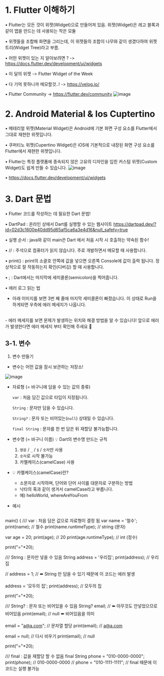 # 1. Flutter 이해하기
• Flutter는 모든 것이 위젯(Widget)으로 만들어져 있음. 위젯(Widget)은 레고 블록과 같이 앱을 만드는 데 사용되는 작은 모듈

• 위젯들을 조합해 화면을 그리는데, 이 위젯들의 조합이 나무와 같이 생겼다하여 위젯트리(Widget Tree)라고 부름.

• 어떤 위젯이 있는 지 알아보려면 ? -> https://docs.flutter.dev/development/ui/widgets

• 이 달의 위젯 -> Flutter Widget of the Week

• 다 기억 못하니까 메모할것..! -> https://velog.io/

• Flutter Community -> https://flutter.dev/community
![image](https://user-images.githubusercontent.com/30613069/172087473-eea1a850-574a-454c-8830-3e1f6beff7dd.png)


# 2. Android Material & Ios Cuptertino
• 메테리얼 위젯(Material Widget)은 Android에 기본 화면 구성 요소를 Flutter에서 그대로 재현한 위젯입니다.

• 쿠퍼티노 위젯(Cupertino Widget)은 iOS에 기본적으로 내장된 화면 구성 요소를 Flutter에서 재현한 위젯입니다.

• Flutter는 특정 플랫폼에 종속되지 않은 고유의 디자인을 입힌 커스텀 위젯(Custom Widget)도 쉽게 만들 수 있습니다.
![image](https://user-images.githubusercontent.com/30613069/172087497-2c7efccb-6485-442b-91d7-b122e7b56726.png)

•  https://docs.flutter.dev/development/ui/widgets

# 3. Dart 문법
• Flutter 코드를 작성하는 데 필요한 Dart 문법!

• DartPad : 온라인 상에서 Dart를 실행할 수 있는 웹사이트
https://dartpad.dev/?id=02d3c1600e40dd95d65af5ca6a3e4d16&null_safety=true

• 실행 순서 : java와 같이 main은 Dart 에서 처음 시작 시 호출하는 약속된 함수!

• // : 주석으로 컴퓨터가 읽지 않습니다. 주로 개발하면서 메모할 때 사용합니다.

• print() : print의 소괄호 안쪽에 값을 넣으면 오른쪽 Console에 값이 출력 됩니다. 정상적으로 잘 작동하는지 확인(디버깅) 할 때 사용합니다.

• ; : Dart에서는 마지막에 세미콜론(semicolon)을 찍어줍니다.

• 에러 로그 읽는 법
<br/>
  - 아래 이미지를 보면 3번 째 줄에 마지막 세미콜론이 빠졌습니다. 이 상태로 Run을 하게되면 우측에 에러 메세지가 나옵니다.
  <br/>
  - 에러 메세지를 보면 문제가 발생하는 위치와 해결 방법을 알 수 있습니다! 앞으로 에러가 발생한다면 에러 메세지 부터 확인해 주세요 🙂
<br/>

## 3-1. 변수
1. 변수 만들기
- 변수는 어떤 값을 잠시 보관하는 저장소!

![image](https://user-images.githubusercontent.com/30613069/172087639-48656b3f-60e2-42d7-9874-0b709a7a72ad.png)

- 자료형 (= 바구니에 담을 수 있는 값의 종류)

  `var` : 처음 담긴 값으로 타입이 지정됩니다.

  `String` : 문자만 담을 수 있습니다.

  `String?` : 문자 또는 비어있는(`null`) 상태일 수 있습니다.

  `final String` : 문자를 한 번 담은 뒤 재할당 불가능합니다.

- 변수명 (= 바구니 이름)
  💡 Dart의 변수명 만드는 규칙
  1. `영문` / `_` / `$` / `숫자`만 사용
  2. `숫자`로 시작 불가능
  3. 카멜케이스(camelCase) 사용

- 💡 카멜케이스(camelCase)란?
  - 소문자로 시작하며, 단어와 단어 사이를 대문자로 구분하는 방법
  - 낙타의 혹과 같이 생겨서 camelCase라고 부릅니다.
  - 예) helloWorld, whereAreYouFrom

- 예시
	```dart
main() {
  /// var : 처음 담은 값으로 자료형이 결정 됨
  var name = '철수';
  print(name); // 철수
  print(name.runtimeType); // string (문자)

  var age = 20;
  print(age); // 20
  print(age.runtimeType); // int (정수)


  print("="*20);


  /// String : 문자만 넣을 수 있음
  String address = '우리집';
  print(address); // 우리집

  // address = 1; // ⬅️ String 만 담을 수 있기 때문에 이 코드는 에러 발생

  address = '모두의 집';
  print(address); // 모두의 집


  print("="*20);


  /// String? : 문자 또는 비어있을 수 있음
  String? email; // ⬅️ 아무것도 안넣었으므로 비어있음
  print(email); // null ⬅️ 비어있음을 의미

  email = "a@a.com"; // 문자열 할당
  print(email); // a@a.com

  email = null; // 다시 비우기
  print(email); // null


  print("="*20);


  /// final : 값을 재할당 할 수 없음
  final String phone = "010-0000-0000";
  print(phone); // 010-0000-0000
  // phone = "010-1111-1111"; // final 때문에 이 코드는 실행 불가능
```


